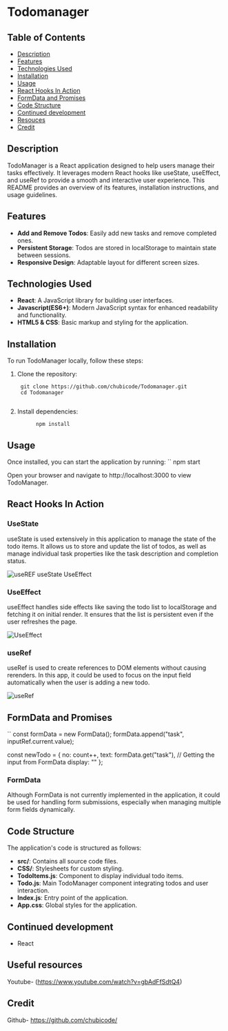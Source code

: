 # Todomanager

## Table of Contents

- [Description](#description)
- [Features](#features)
- [Technologies Used](#technologies-used)
- [Installation](#installation)
- [Usage](#usage)
- [React Hooks In Action](#React-Hooks-in-Action)
- [FormData and Promises](#ForData-and-Promises)
- [Code Structure](#Code-structure)
- [Continued development](#Continued-development)
- [Resouces](#Resources)
- [Credit](#Credit)

## Description

TodoManager is a React application designed to help users manage their tasks effectively. It leverages modern React hooks like useState, useEffect, and useRef to provide a smooth and interactive user experience. This README provides an overview of its features, installation instructions, and usage guidelines.

## Features

- **Add and Remove Todos**: Easily add new tasks and remove completed ones.
- **Persistent Storage**: Todos are stored in localStorage to maintain state between sessions.
- **Responsive Design**: Adaptable layout for different screen sizes.


## Technologies Used

- **React**: A JavaScript library for building user interfaces.
- **Javascript(ES6+)**: Modern JavaScript syntax for enhanced readability and functionality.
- **HTML5 & CSS**: Basic markup and styling for the application.

## Installation

To run TodoManager locally, follow these steps:



1. Clone the repository:
   ```
    git clone https://github.com/chubicode/Todomanager.git
    cd Todomanager


2. Install dependencies:
   ```
         npm install

## Usage

Once installed, you can start the application by running:
``
  npm start

Open your browser and navigate to http://localhost:3000 to view TodoManager.

## React Hooks In Action 

### UseState 
useState is used extensively in this application to manage the state of the todo items. It allows us to store and update the list of todos, as well as manage individual task properties like the task description and completion status.

![useREF useState UseEffect](https://github.com/user-attachments/assets/9fae55b5-75e6-4743-b2e8-707eef35fe1a)

### UseEffect
useEffect handles side effects like saving the todo list to localStorage and fetching it on initial render. It ensures that the list is persistent even if the user refreshes the page.

![UseEffect](https://github.com/user-attachments/assets/11499c36-2d2d-4716-b81e-968a88e73d71)

### useRef
useRef is used to create references to DOM elements without causing rerenders. In this app, it could be used to focus on the input field automatically when the user is adding a new todo.


![useRef](https://github.com/user-attachments/assets/abadbc1b-57c4-4a1e-b098-dbccd7a4132e)

## FormData and Promises
``
const formData = new FormData();
formData.append("task", inputRef.current.value);

const newTodo = {
  no: count++,
  text: formData.get("task"),  // Getting the input from FormData
  display: ""
};



### FormData

Although FormData is not currently implemented in the application, it could be used for handling form submissions, especially when managing multiple form fields dynamically.


## Code Structure

The application's code is structured as follows:

- **src/**: Contains all source code files.
- **CSS/**:  Stylesheets for custom styling.
- **TodoItems.js**: Component to display individual todo items.
- **Todo.js**: Main TodoManager component integrating todos and user interaction.
- **Index.js**: Entry point of the application.
- **App.css**: Global styles for the application.


## Continued development 
- React

## Useful resources 

Youtube- (https://www.youtube.com/watch?v=gbAdFfSdtQ4)

## Credit

Github- https://github.com/chubicode/
